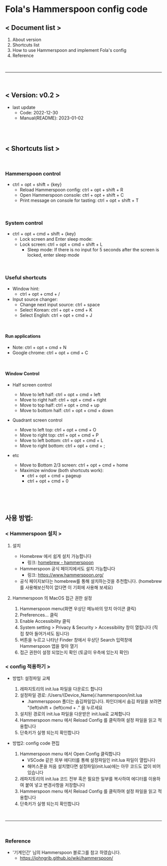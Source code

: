 # Fola's Hammerspoon config code

## < Document list >

1. About version
2. Shortcuts list
3. How to use Hammerspoon and implement Fola's config
4. Reference

<br>
<hr>
<br>

## < Version: v0.2 >

+ last update
    - Code: 2022-12-30
    - Manual(README): 2023-01-02

<br>
<br>

## < Shortcuts list >

<br>

### Hammerspoon control

* ctrl + opt + shift + {key}
  * Reload Hammerspoon config: ctrl + opt + shift + R
  * Open Hammerspoon console: ctrl + opt + shift + C
  * Print message on console for tasting: ctrl + opt + shift + T

<br>

### System control

* ctrl + opt + cmd + shift + {key}
  * Lock screen and Enter sleep mode:
  * Lock screen: ctrl + opt + cmd + shift + L
    * Sleep mode: If there is no input for 5 seconds after the screen is locked, enter sleep mode

<br>

### Useful shortcuts

* Window hint:
    * ctrl + opt + cmd + /
* Input source changer:
    * Change next input source: ctrl + space
    * Select Korean: ctrl + opt + cmd + K
    * Select English: ctrl + opt + cmd + J

<br>

#### Run applications

* Note: ctrl + opt + cmd + N
* Google chrome: ctrl + opt + cmd + C

 <br>

#### Window Control

* Half screen control
  * Move to left half: ctrl + opt + cmd + left
  * Move to right half: ctrl + opt + cmd + right
  * Move to top half: ctrl + opt + cmd + up
  * Move to bottom half: ctrl + opt + cmd + down

* Quadrant screen control
  * Move to left top: ctrl + opt + cmd + O
  * Move to right top: ctrl + opt + cmd + P
  * Move to left bottom: ctrl + opt + cmd + L
  * Move to right bottom: ctrl + opt + cmd + ;

* etc
  * Move to Bottom 2/3 screen: ctrl + opt + cmd + home
  * Maximize window (both shortcuts work):
    * ctrl + opt + cmd + pageup
    * ctrl + opt + cmd + 0

<br>




<br>
<br>

## 사용 방법:

### < Hammerspoon 설치 >

1. 설치
   - Homebrew 에서 쉽게 설치 가능합니다
     - 링크: [homebrew - hammerspoon](https://formulae.brew.sh/cask/hammerspoon#default)
   - Hammerspoon 공식 페이지에서도 설치 가능합니다
     - 링크: https://www.hammerspoon.org/
   - 공식 페이지보다는 homebrew를 통해 설치하는것을 추천합니다. (homebrew를 사용해보신적이 없다면 이 기회에 사용해 보세요)

2. Hammerspoon 의 MacOS 접근 권한 설정
   1. Hammerspoon menu(화면 우상단 메뉴바의 망치 아이콘 클릭)
   2. Preferences... 클릭
   3. Enable Accessibility 클릭
   4. System setting > Privacy & Security > Accessibility 창이 열립니다 (직접 찾아 들어가셔도 됩니다)
   5. 버튼을 누르고 나타난 Finder 창에서 우상단 Search 입력창에 Hammerspoon 앱을 찾아 열기
   6. 접근 권한이 설정 되었는지 확인 (토글이 우측에 있는지 확인)

### < config 적용하기 >

* 방법1: 설정파일 교체
  1. 레파지토리의 init.lua 파일을 다운로드 합니다
  2. 설정파일 경로: /Users/{Device_Name}/.hammerspoon/init.lua
      - .hammersppoon 폴더는 숨김파일입니다. 파인더에서 숨김 파일을 보려면 "(left)shift + (left)cmd + ." 을 누르세요
  3. 설치된 경로의 init.lua 파일을 다운받은 init.lua로 교체합니다
  4. Hammerspoon menu 에서 Reload Config 를 클릭하여 설정 파일을 읽고 적용합니다
  5. 단축키가 실행 되는지 확인합니다


* 방법2: config code 편집
  1. Hammerspoon menu 에서 Open Config 클릭합니다
     * VSCode 같은 외부 에디터를 통해 설정파일인 init.lua 파일이 열립니다
     * 해머스푼을 처음 설치했다면 설정파일(init.lua)에는 아무 코드도 없이 비어있습니다
  2. 레파지토리의 init.lua 코드 전부 혹은 필요한 일부를 복사하여 에디터를 이용하여 붙여 넣고 변경사항을 저장합니다
  3. Hammerspoon menu 에서 Reload Config 를 클릭하여 설정 파일을 읽고 적용합니다
  4. 단축키가 실행 되는지 확인합니다

<br>

<hr/>
<br>

### Reference

* '기계인간' 님의 Hammerspoon 블로그를 참고 하였습니다.
    * https://johngrib.github.io/wiki/hammerspoon/